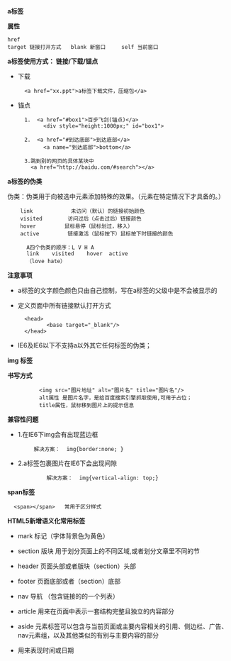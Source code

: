 
**a标签**

**属性**
    
    href
    target 链接打开方式   blank 新窗口     self 当前窗口

**a标签使用方式： 链接/下载/锚点**

* 下载

        <a href="xx.ppt">a标签下载文件，压缩包</a>
     
* 锚点

        1.  <a href="#box1">百步飞剑(锚点)</a>  
              <div style="height:1000px;" id="box1">

        2.  <a href="#到达底部">到达底部</a>
              <a name="到达底部">bottom</a>

        3.跳到别的网页的具体某块中
          <a href="http://baidu.com/#search"></a>


**a标签的伪类**

伪类：伪类用于向被选中元素添加特殊的效果。（元素在特定情况下才具备的。）

        link            未访问（默认）的链接初始颜色
        visited        访问过后（点击过后）链接颜色
        hover         鼠标悬停（鼠标划过，移入）
        active         链接激活（鼠标按下）鼠标按下时链接的颜色
          
          A四个伪类的顺序：L V H A
          link    visited    hover  active
          （love hate）


**注意事项**

* a标签的文字颜色颜色只由自己控制，写在a标签的父级中是不会被显示的

* 定义页面中所有链接默认打开方式

        <head>
               <base target="_blank"/> 
        </head>
 * IE6及IE6以下不支持a以外其它任何标签的伪类；


**img 标签**

**书写方式**

              <img src="图片地址" alt="图片名" title="图片名"/> 
              alt属性 是图片名字，是给百度搜索引擎抓取使用,可用于占位；
              title属性，鼠标移到图片上的提示信息

**兼容性问题**

* 1.在IE6下img会有出现蓝边框       					
  
           解决方案：  img{border:none; }
          
* 2.a标签包裹图片在IE6下会出现间隙 

		       解决方案：  img{vertical-align: top;}
        
        
**span标签**

      <span></span>   常用于区分样式
      
      
**HTML5新增语义化常用标签**
      
* mark  标记（字体背景色为黄色）
 
* section 版块 用于划分页面上的不同区域,或者划分文章里不同的节

*  header 页面头部或者版块（section）头部 

*  footer 页面底部或者（section）底部

* nav 导航 （包含链接的的一个列表）

* article	用来在页面中表示一套结构完整且独立的内容部分
          
* aside 元素标签可以包含与当前页面或主要内容相关的引用、侧边栏、广告、nav元素组，以及其他类似的有别与主要内容的部分

* <time>用来表现时间或日期</time>

      
